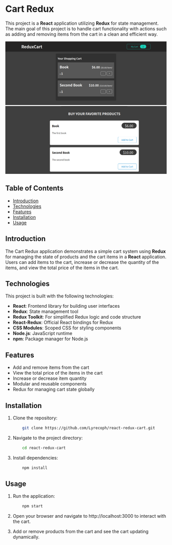# Cart Redux

This project is a **React** application utilizing **Redux** for state management. The main goal of this project is to handle cart functionality with actions such as adding and removing items from the cart in a clean and efficient way.

![](public/Schreenshotcart1.png)
![](public/Schreenshotcart2.png)

## Table of Contents

- [Introduction](#introduction)
- [Technologies](#technologies)
- [Features](#features)
- [Installation](#installation)
- [Usage](#usage)

## Introduction

The Cart Redux application demonstrates a simple cart system using **Redux** for managing the state of products and the cart items in a **React** application. Users can add items to the cart, increase or decrease the quantity of the items, and view the total price of the items in the cart.

## Technologies

This project is built with the following technologies:

- **React**: Frontend library for building user interfaces
- **Redux**: State management tool
- **Redux Toolkit**: For simplified Redux logic and code structure
- **React-Redux**: Official React bindings for Redux
- **CSS Modules**: Scoped CSS for styling components
- **Node.js**: JavaScript runtime
- **npm**: Package manager for Node.js

## Features

- Add and remove items from the cart
- View the total price of the items in the cart
- Increase or decrease item quantity
- Modular and reusable components
- Redux for managing cart state globally

## Installation

1. Clone the repository:

    ```bash
        git clone https://github.com/Lyrecoph/react-redux-cart.git
    ```

2. Navigate to the project directory: 

    ```bash
        cd react-redux-cart
    ```


3. Install dependencies:

    ```bash
        npm install
    ```

## Usage

1. Run the application:

    ```bash
        npm start
    ```

2. Open your browser and navigate to http://localhost:3000 to interact with the cart.

3. Add or remove products from the cart and see the cart updating dynamically.